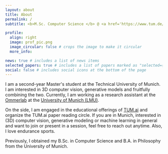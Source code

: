 ```yaml
---
layout: about
title: About
permalink: /
subtitle: <b>M.Sc. Computer Science </b> @ <a href='https://www.tum.de/en/'>TUM</a>

profile:
  align: right
  image: prof_pic.png
  image_circular: false # crops the image to make it circular
  more_info: 

news: true # includes a list of news items
selected_papers: true # includes a list of papers marked as "selected={true}"
social: false # includes social icons at the bottom of the page
---
```


I am a second-year Master's student at the Technical University of Munich. I am interested in 3D computer vision, generative models and fruitfully combining the two. Currently, I am working as a research assistant at the [Ommerlab](https://ommer-lab.com/) at the [University of Munich (LMU)](https://www.lmu.de/en/).

On the side, I am engaged in the educational offerings of [TUM.ai](https://tum-ai.com/) and organize the TUM.ai paper reading circle. If you are in Munich, interested in (3D) computer vision, generative modeling or machine learning in general and want to join or present in a session, feel free to reach out anytime. Also, I love endurance sports.

Previously, I obtained my B.Sc. in Computer Science and B.A. in Philosophy from the University of Munich.
